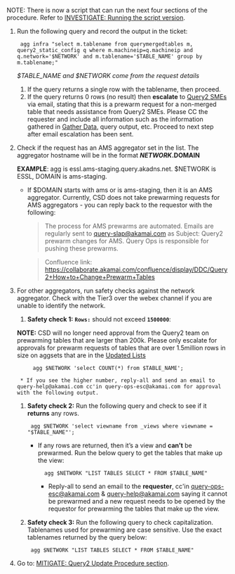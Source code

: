 NOTE: There is now a script that can run the next four sections of the procedure. Refer to [INVESTIGATE: Running the script version](#script). 

1. Run the following query and record the output in the ticket:
 
        agg infra "select m.tablename from querymergedtables m, query2_static_config q where m.machineip=q.machineip and q.network='$NETWORK' and m.tablename='$TABLE_NAME' group by m.tablename;"
    
    *$TABLE_NAME and $NETWORK come from the request details*
    1. If the query returns a single row with the tablename, then proceed.
    1. If the query returns 0 rows (no result) then **escalate** to [Query2 SMEs](https://www.nocc.akamai.com/elist/?g_id=35) via email, stating that this is a prewarm request for a non-merged table that needs assistance from Query2 SMEs. Please CC the requester and include all information such as the information gathered in [Gather Data](#gatherdata), query output, etc. Proceed to next step after email escalation has been sent.

1. Check if the request has an AMS aggregator set in the list. The aggregator hostname will be in the format  **$NETWORK.$DOMAIN** 

    **EXAMPLE**: agg is essl.ams-staging.query.akadns.net.  $NETWORK is ESSL, DOMAIN is ams-staging.

    * If $DOMAIN starts with ams or is ams-staging, then it is an AMS aggregator. Currently, CSD does not take prewarming requests for AMS aggregators - you can reply back to the requestor with the following:


        >The process for AMS prewarms are automated. Emails are regularly sent to query-slap@akamai.com as Subject: Query2 prewarm changes for AMS. Query Ops is responsible for pushing these prewarms.
        
        > Confluence link: https://collaborate.akamai.com/confluence/display/DDC/Query2+How+to+Change+Prewarm+Tables


1. For other aggregators, run safety checks against the network aggregator. Check with the Tier3 over the webex channel if you are unable to identify the network.

    1. **Safety check 1:** **`Rows:`** should not exceed **`1500000`**: 
    
     **NOTE:** CSD will no longer need approval from the Query2 team on prewarming tables that are larger than 200k. Please only escalate for approvals for prewarm requests of tables that are over 1.5million rows in size on aggsets that are in the [Updated Lists](https://collaborate.akamai.com/confluence/pages/viewpage.action?spaceKey=DDC&title=Query2+hostname+to+aggset+mapping+2022)
        
            agg $NETWORK 'select COUNT(*) from $TABLE_NAME';

        * If you see the higher number, reply-all and send an email to query-help@akamai.com cc'in query-ops-esc@akamai.com for approval with the following output.


    1. **Safety check 2:** Run the following query and check to see if it **returns** any rows. 
    
            agg $NETWORK 'select viewname from _views where viewname = "$TABLE_NAME"';
            
        * If any rows are returned, then it’s a view and **can’t** be prewarmed.   Run the below query to get the tables that make up the view:
        
                agg $NETWORK "LIST TABLES SELECT * FROM $TABLE_NAME"

            
            * Reply-all to send an email to the **requester**, cc'in query-ops-esc@akamai.com & query-help@akamai.com saying it cannot be prewarmed and a new request needs to be opened by the requestor for prewarming the tables that make up the view.
        
    1. **Safety check 3:** Run the following query to check capitalization. Tablenames used for prewarming are case sensitive.  Use the exact tablenames returned by the query below:
    
            agg $NETWORK "LIST TABLES SELECT * FROM $TABLE_NAME"
    
1. Go to: [MITIGATE: Query2 Update Procedure section](#query2_update).
            